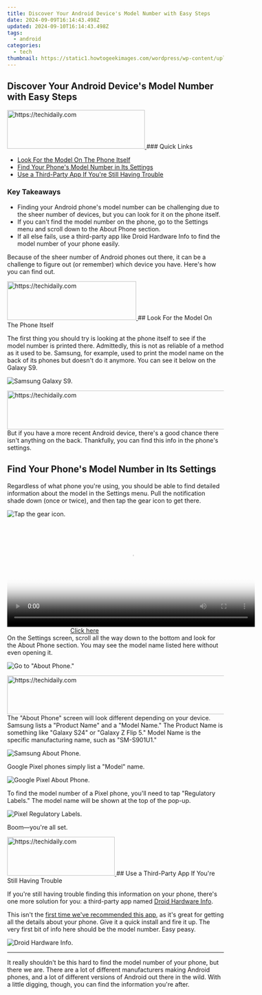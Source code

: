 ```yaml
---
title: Discover Your Android Device's Model Number with Easy Steps
date: 2024-09-09T16:14:43.498Z
updated: 2024-09-10T16:14:43.498Z
tags:
  - android
categories:
  - tech
thumbnail: https://static1.howtogeekimages.com/wordpress/wp-content/uploads/2023/09/samsung-galaxy-google-pixel.jpg
---
```


## Discover Your Android Device's Model Number with Easy Steps

<!-- affiliate ads begin -->
<a href="https://wigfever.sjv.io/c/5597632/2014853/22899" target="_top" id="2014853">
  <img src="//a.impactradius-go.com/display-ad/22899-2014853" border="0" alt="https://techidaily.com" width="320" height="90"/>
</a>
<img height="0" width="0" src="https://wigfever.sjv.io/i/5597632/2014853/22899" style="position:absolute;visibility:hidden;" border="0" />
<!-- affiliate ads end -->
### Quick Links

* [Look For the Model On The Phone Itself](https://unlock-android.techidaily.com/how-to-unlock-itel-s23plus-phone-without-pin-by-drfone-android/)
* [Find Your Phone's Model Number in Its Settings](https://extra-information.techidaily.com/updated-advanced-pip-setup-elevating-your-visual-presentations-on-macos/)
* [Use a Third-Party App If You're Still Having Trouble](https://youtube-stream.techidaily.com/from-plot-to-post-a-detailed-guide-to-writing-youtube-videos-for-2024/)

### Key Takeaways

* Finding your Android phone's model number can be challenging due to the sheer number of devices, but you can look for it on the phone itself.
* If you can't find the model number on the phone, go to the Settings menu and scroll down to the About Phone section.
* If all else fails, use a third-party app like Droid Hardware Info to find the model number of your phone easily.

 Because of the sheer number of Android phones out there, it can be a challenge to figure out (or remember) which device you have. Here's how you can find out.

<!-- affiliate ads begin -->
<a href="https://aligracehair.sjv.io/c/5597632/2135400/19272" target="_top" id="2135400">
  <img src="//a.impactradius-go.com/display-ad/19272-2135400" border="0" alt="https://techidaily.com" width="300" height="90"/>
</a>
<img height="0" width="0" src="https://aligracehair.sjv.io/i/5597632/2135400/19272" style="position:absolute;visibility:hidden;" border="0" />
<!-- affiliate ads end -->
##  Look For the Model On The Phone Itself

 The first thing you should try is looking at the phone itself to see if the model number is printed there. Admittedly, this is not as reliable of a method as it used to be. Samsung, for example, used to print the model name on the back of its phones but doesn't do it anymore. You can see it below on the Galaxy S9.

![Samsung Galaxy S9.](https://static1.howtogeekimages.com/wordpress/wp-content/uploads/2018/03/IMG_33351.jpg) 

<!-- affiliate ads begin -->
<a href="https://ephamedtechinc.pxf.io/c/5597632/2137229/26400" target="_top" id="2137229">
  <img src="//a.impactradius-go.com/display-ad/26400-2137229" border="0" alt="https://techidaily.com" width="728" height="90"/>
</a>
<img height="0" width="0" src="https://ephamedtechinc.pxf.io/i/5597632/2137229/26400" style="position:absolute;visibility:hidden;" border="0" />
<!-- affiliate ads end -->
 But if you have a more recent Android device, there's a good chance there isn't anything on the back. Thankfully, you can find this info in the phone's settings.

##  Find Your Phone's Model Number in Its Settings

 Regardless of what phone you're using, you should be able to find detailed information about the model in the Settings menu. Pull the notification shade down (once or twice), and then tap the gear icon to get there.

![Tap the gear icon.](https://static1.howtogeekimages.com/wordpress/wp-content/uploads/2023/10/screenshot_20231002-163944-1.png) 

<!-- affiliate ads begin -->
<span id="1983575">
					<video width="576" height="240" style="cursor:pointer"
           poster="//a.impactradius-go.com/display-clicktoplayimage/1983575.png"
           onclick="if(!this.playClicked){this.play();this.setAttribute('controls',true);this.playClicked=true;}">
	   <source src="//a.impactradius-go.com/display-ad/22993-1983575">
	   <img src="//a.impactradius-go.com/display-clicktoplayimage/1983575.png" style="border: none; height: 100%; width: 100%; object-fit: contain">
	</video>
	<div style="width:360px;text-align:center"><a href="javascript:window.open(decodeURIComponent('https%3A%2F%2Fhomestyler.sjv.io%2Fc%2F5597632%2F1983575%2F22993'), '_blank');void(0);">Click here</a></div>
</span>
<img height="0" width="0" src="https://imp.pxf.io/i/5597632/1983575/22993" style="position:absolute;visibility:hidden;" border="0" />
<!-- affiliate ads end -->
 On the Settings screen, scroll all the way down to the bottom and look for the About Phone section. You may see the model name listed here without even opening it.

![Go to "About Phone."](https://static1.howtogeekimages.com/wordpress/wp-content/uploads/2023/10/screenshot_20231002-163953-1.png) 

<!-- affiliate ads begin -->
<a href="https://ephamedtechinc.pxf.io/c/5597632/2120867/26400?prodsku=mars" target="_top" id="2120867">
  <img src="//a.impactradius-go.com/display-ad/26400-2120867" border="0" alt="https://techidaily.com" width="728" height="90"/>
</a>
<img height="0" width="0" src="https://ephamedtechinc.pxf.io/i/5597632/2120867/26400?prodsku=mars" style="position:absolute;visibility:hidden;" border="0" />
<!-- affiliate ads end -->
 The "About Phone" screen will look different depending on your device. Samsung lists a "Product Name" and a "Model Name." The Product Name is something like "Galaxy S24" or "Galaxy Z Flip 5." Model Name is the specific manufacturing name, such as "SM-S901U1."

![Samsung About Phone.](https://static1.howtogeekimages.com/wordpress/wp-content/uploads/2023/10/screenshot_20231002_164013_settings-1.jpg) 

 Google Pixel phones simply list a "Model" name.

![Google Pixel About Phone.](https://static1.howtogeekimages.com/wordpress/wp-content/uploads/2023/10/screenshot_20231002-164034-1.png) 

 To find the model number of a Pixel phone, you'll need to tap "Regulatory Labels." The model name will be shown at the top of the pop-up.

![Pixel Regulatory Labels.](https://static1.howtogeekimages.com/wordpress/wp-content/uploads/2023/10/screenshot_20231002-164041-1.png) 

 Boom—you're all set.

<!-- affiliate ads begin -->
<a href="https://review-au.sjv.io/c/5597632/2098705/14409" target="_top" id="2098705">
  <img src="//a.impactradius-go.com/display-ad/14409-2098705" border="0" alt="https://techidaily.com" width="250" height="90"/>
</a>
<img height="0" width="0" src="https://review-au.sjv.io/i/5597632/2098705/14409" style="position:absolute;visibility:hidden;" border="0" />
<!-- affiliate ads end -->
##  Use a Third-Party App If You're Still Having Trouble

 If you're still having trouble finding this information on your phone, there's one more solution for you: a third-party app named [Droid Hardware Info](https://www.anrdoezrs.net/links/3607085/type/dlg/sid/UUhtgUeUpU215591/https://play.google.com/store/apps/details?id=com.inkwired.droidinfo).

 This isn't the [first time we've recommended this app](https://screen-sharing-recording.techidaily.com/new-2024-approved-end-live-recording-mode-immediately-in-qt-app/), as it's great for getting all the details about your phone. Give it a quick install and fire it up. The very first bit of info here should be the model number. Easy peasy.

![Droid Hardware Info.](https://static1.howtogeekimages.com/wordpress/wp-content/uploads/2023/10/screenshot_20231002-163936.png) 

---

 It really shouldn't be this hard to find the model number of your phone, but there we are. There are a lot of different manufacturers making Android phones, and a lot of different versions of Android out there in the wild. With a little digging, though, you can find the information you're after.

<ins class="adsbygoogle"
     style="display:block"
     data-ad-format="autorelaxed"
     data-ad-client="ca-pub-7571918770474297"
     data-ad-slot="1223367746"></ins>



<ins class="adsbygoogle"
     style="display:block"
     data-ad-client="ca-pub-7571918770474297"
     data-ad-slot="8358498916"
     data-ad-format="auto"
     data-full-width-responsive="true"></ins>


